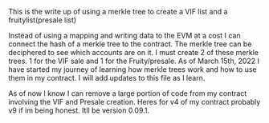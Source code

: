 This is the write up of using a merkle tree to create a VIF list and a fruitylist(presale list)

Instead of using a mapping and writing data to the EVM at a cost I can connect the hash of a merkle tree to the contract. The merkle tree can be deciphered to see which accounts are on it. I must create 2 of these merkle trees. 1 for the VIF sale and 1 for the Fruity/presale. As of March 15th, 2022 I have started my journey of learning how merkle trees work and how to use them in my contract. I will add updates to this file as I learn.

As of now I know I can remove a large portion of code from my contract involving the VIF and Presale creation. Heres for v4 of my contract probably v9 if im being honest. Itll be version 0.09.1.